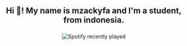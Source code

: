 <br clear="both">

<h2 align="center">Hi 👋! My name is mzackyfa and I'm a student, from indonesia.</h2>

###

<div align="center">
  <img src="https://spotify-recently-played-readme.vercel.app/api?count=5" alt="Spotify recently played"  />
</div>

###
